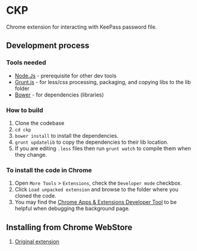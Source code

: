 # CKP
Chrome extension for interacting with KeePass password file.

## Development process

### Tools needed

* [Node.Js](http://nodejs.org/) - prerequisite for other dev tools
* [Grunt.js](gruntjs.com) - for less/css processing, packaging, and copying libs to the lib folder
* [Bower](http://bower.io/) - for dependencies (libraries)

### How to build
1. Clone the codebase
2. ```cd ckp```
3. ```bower install``` to install the dependencies.  
4. ```grunt updatelib``` to copy the dependencies to their lib location.  
5. If you are editing ```.less``` files then run ```grunt watch``` to compile them when they change.

### To install the code in Chrome

1. Open ```More Tools``` > ```Extensions```, check the ```Developer mode``` checkbox.
2. Click ```Load unpacked extension``` and browse to the folder where you cloned the code.
3. You may find the [Chrome Apps & Extensions Developer Tool](https://chrome.google.com/webstore/detail/chrome-apps-extensions-de/ohmmkhmmmpcnpikjeljgnaoabkaalbgc) to be helpful when debugging the background page.


## Installing from Chrome WebStore

1. [Original extension](https://chrome.google.com/webstore/detail/lnfepbjehgokldcaljagbmchhnaaogpc)